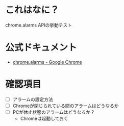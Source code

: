 # これはなに？
chrome.alarms APIの挙動テスト

# 公式ドキュメント
* [chrome.alarms - Google Chrome](https://developer.chrome.com/extensions/alarms "https://developer.chrome.com/extensions/alarms")

# 確認項目
* [ ] アラームの設定方法
* [ ] Chromeが閉じられている間のアラームはどうなるか
* [ ] PCが休止状態のアラームはどうなるか？
	* Chromeは起動しておく
